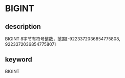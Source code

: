 # BIGINT

## description

BIGINT
8字节有符号整数，范围[-9223372036854775808, 9223372036854775807]

## keyword

BIGINT
